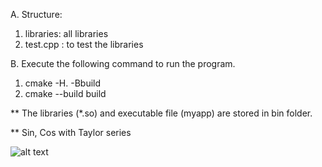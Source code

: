 A. Structure:
1. libraries: all libraries
2. test.cpp : to test the libraries

B. Execute the following command to run the program.
1. cmake -H. -Bbuild
2. cmake --build build

** The libraries (*.so) and executable file (myapp) are stored in bin folder.

** Sin, Cos with Taylor series

![alt text](https://i.stack.imgur.com/sG2mY.png)
